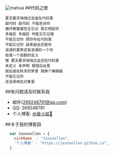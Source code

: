 ![mahua](https://pic.cnblogs.com/avatar/1002625/20160802191813.png)
##代码之歌
```
夏天夏天悄悄过去留在代码里
敲代码 敲代码 不能告诉你
循环嵌套属性全忘记 我又想起你
多尴尬 多尴尬 咋能又忘记哩
不能忘记你 把你写在代码里
不能忘记你 敲来敲去还是你
浪漫的夏季还有浪漫的一个你
给我一个函数的定义
喔 夏天夏天悄悄过去还在代码里
未定义 未声明 报错后台里
就在就在秋天的梦里 我换个编辑器
不能忘记你
还没调用在对象里
```
##有问题请及时联系我

* 邮件(269248791@qq.com)
* QQ: 269248791
* 个人博客: [@奋斗蚁🐜](https://Jasonellen.github.io/)

##关于我的博客园

```javascript   
  var Jasonellen = {
    nickName  : "Jasonellen",
    '个人博客' : "https://jasonellen.github.io",
  }
```
